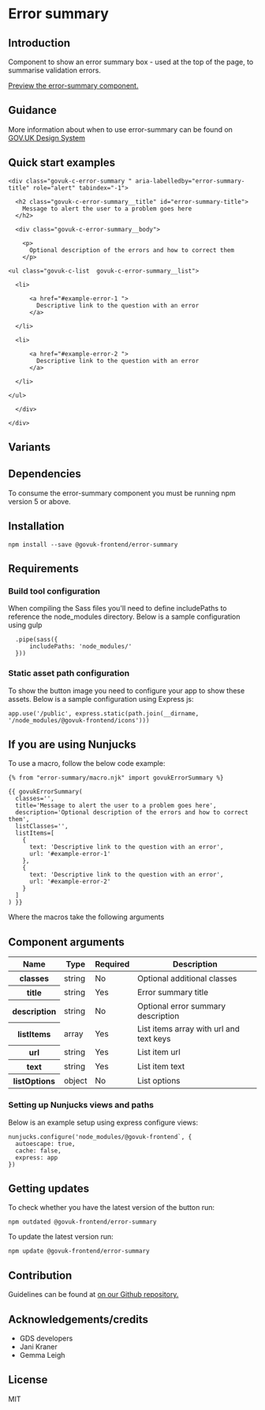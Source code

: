 # Error summary

## Introduction

Component to show an error summary box - used at the top of the page, to summarise validation errors.

[Preview the error-summary component.](http://govuk-frontend-review.herokuapp.com/components/error-summary/preview)

## Guidance

More information about when to use error-summary can be found on [GOV.UK Design System](http://www.linktodesignsystem.com/error-summary "Link to read guidance on the use of error-summary on Gov.uk Design system website")

## Quick start examples

    <div class="govuk-c-error-summary " aria-labelledby="error-summary-title" role="alert" tabindex="-1">

      <h2 class="govuk-c-error-summary__title" id="error-summary-title">
        Message to alert the user to a problem goes here
      </h2>

      <div class="govuk-c-error-summary__body">

        <p>
          Optional description of the errors and how to correct them
        </p>

    <ul class="govuk-c-list  govuk-c-error-summary__list">

      <li>

          <a href="#example-error-1 ">
            Descriptive link to the question with an error
          </a>

      </li>

      <li>

          <a href="#example-error-2 ">
            Descriptive link to the question with an error
          </a>

      </li>

    </ul>

      </div>

    </div>

## Variants

## Dependencies

To consume the error-summary component you must be running npm version 5 or above.

## Installation

    npm install --save @govuk-frontend/error-summary

## Requirements

### Build tool configuration

When compiling the Sass files you'll need to define includePaths to reference the node_modules directory. Below is a sample configuration using gulp

      .pipe(sass({
          includePaths: 'node_modules/'
      }))

### Static asset path configuration

To show the button image you need to configure your app to show these assets. Below is a sample configuration using Express js:

    app.use('/public', express.static(path.join(__dirname, '/node_modules/@govuk-frontend/icons')))

## If you are using Nunjucks

To use a macro, follow the below code example:

    {% from "error-summary/macro.njk" import govukErrorSummary %}

    {{ govukErrorSummary(
      classes='',
      title='Message to alert the user to a problem goes here',
      description='Optional description of the errors and how to correct them',
      listClasses='',
      listItems=[
        {
          text: 'Descriptive link to the question with an error',
          url: '#example-error-1'
        },
        {
          text: 'Descriptive link to the question with an error',
          url: '#example-error-2'
        }
      ]
    ) }}

Where the macros take the following arguments

## Component arguments

<div>

<table class="govuk-c-table ">

<thead class="govuk-c-table__head">

<tr class="govuk-c-table__row">

<th class="govuk-c-table__header " scope="col">Name</th>

<th class="govuk-c-table__header " scope="col">Type</th>

<th class="govuk-c-table__header " scope="col">Required</th>

<th class="govuk-c-table__header " scope="col">Description</th>

</tr>

</thead>

<tbody class="govuk-c-table__body">

<tr class="govuk-c-table__row">

<th class="govuk-c-table__header" scope="row">classes</th>

<td class="govuk-c-table__cell ">string</td>

<td class="govuk-c-table__cell ">No</td>

<td class="govuk-c-table__cell ">Optional additional classes</td>

</tr>

<tr class="govuk-c-table__row">

<th class="govuk-c-table__header" scope="row">title</th>

<td class="govuk-c-table__cell ">string</td>

<td class="govuk-c-table__cell ">Yes</td>

<td class="govuk-c-table__cell ">Error summary title</td>

</tr>

<tr class="govuk-c-table__row">

<th class="govuk-c-table__header" scope="row">description</th>

<td class="govuk-c-table__cell ">string</td>

<td class="govuk-c-table__cell ">No</td>

<td class="govuk-c-table__cell ">Optional error summary description</td>

</tr>

<tr class="govuk-c-table__row">

<th class="govuk-c-table__header" scope="row">listItems</th>

<td class="govuk-c-table__cell ">array</td>

<td class="govuk-c-table__cell ">Yes</td>

<td class="govuk-c-table__cell ">List items array with url and text keys</td>

</tr>

<tr class="govuk-c-table__row">

<th class="govuk-c-table__header" scope="row">url</th>

<td class="govuk-c-table__cell ">string</td>

<td class="govuk-c-table__cell ">Yes</td>

<td class="govuk-c-table__cell ">List item url</td>

</tr>

<tr class="govuk-c-table__row">

<th class="govuk-c-table__header" scope="row">text</th>

<td class="govuk-c-table__cell ">string</td>

<td class="govuk-c-table__cell ">Yes</td>

<td class="govuk-c-table__cell ">List item text</td>

</tr>

<tr class="govuk-c-table__row">

<th class="govuk-c-table__header" scope="row">listOptions</th>

<td class="govuk-c-table__cell ">object</td>

<td class="govuk-c-table__cell ">No</td>

<td class="govuk-c-table__cell ">List options</td>

</tr>

</tbody>

</table>

</div>

### Setting up Nunjucks views and paths

Below is an example setup using express configure views:

    nunjucks.configure('node_modules/@govuk-frontend`, {
      autoescape: true,
      cache: false,
      express: app
    })

## Getting updates

To check whether you have the latest version of the button run:

    npm outdated @govuk-frontend/error-summary

To update the latest version run:

    npm update @govuk-frontend/error-summary

## Contribution

Guidelines can be found at [on our Github repository.](https://github.com/alphagov/govuk-frontend/blob/master/CONTRIBUTING.md "link to contributing guidelines on our github repository")

## Acknowledgements/credits

*   GDS developers
*   Jani Kraner
*   Gemma Leigh

## License

MIT